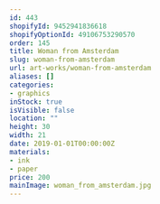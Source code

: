 ```yaml
---
id: 443
shopifyId: 9452941836618
shopifyOptionId: 49106753290570
order: 145
title: Woman from Amsterdam
slug: woman-from-amsterdam
url: art-works/woman-from-amsterdam
aliases: []
categories:
- graphics
inStock: true
isVisible: false
location: ""
height: 30
width: 21
date: 2019-01-01T00:00:00Z
materials:
- ink
- paper
price: 200
mainImage: woman_from_amsterdam.jpg
---
```

